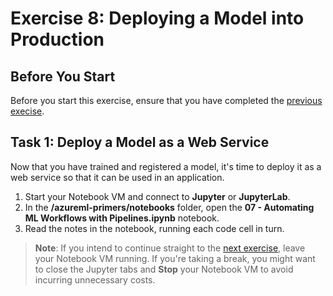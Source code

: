 # Exercise 8: Deploying a Model into Production

## Before You Start

Before you start this exercise, ensure that you have completed the [previous execise](ex7.md).

## Task 1: Deploy a Model as a Web Service

Now that you have trained and registered a model, it's time to deploy it as a web service so that it can be used in an application.

1. Start your Notebook VM and connect to **Jupyter** or **JupyterLab**.
2. In the **/azureml-primers/notebooks** folder, open the **07 - Automating ML Workflows with Pipelines.ipynb** notebook.
3. Read the notes in the notebook, running each code cell in turn.

> **Note**: If you intend to continue straight to the [next exercise](ex9.md), leave your Notebook VM running. If you're taking a break, you might want to close the Jupyter tabs and **Stop** your Notebook VM to avoid incurring unnecessary costs.
